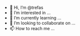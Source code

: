 - 👋 Hi, I’m @trefas
- 👀 I’m interested in ...
- 🌱 I’m currently learning ...
- 💞️ I’m looking to collaborate on ...
- 📫 How to reach me ...

<!---
trefas/trefas is a ✨ special ✨ repository because its `README.md` (this file) appears on your GitHub profile.
You can click the Preview link to take a look at your changes.
--->
